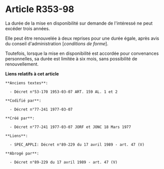# Article R353-98

La durée de la mise en disponibilité sur demande de l'intéressé ne peut excéder trois années.

Elle peut être renouvelée à deux reprises pour une durée égale, après avis du conseil d'administration [*conditions de
forme*].

Toutefois, lorsque la mise en disponibilité est accordée pour convenances personnelles, sa durée est limitée à six mois, sans
possibilité de renouvellement.

**Liens relatifs à cet article**

	**Anciens textes**:

	  - Décret n°53-170 1953-03-07 ART. 159 AL. 1 et 2

	**Codifié par**:

	  - Décret n°77-241 1977-03-07

	**Créé par**:

	  - Décret n°77-241 1977-03-07 JORF et JONC 18 Mars 1977

	**Liens**:

	  - SPEC_APPLI: Décret n°89-229 du 17 avril 1989 - art. 47 (V)

	**Abrogé par**:

	  - Décret n°89-229 du 17 avril 1989 - art. 47 (V)
